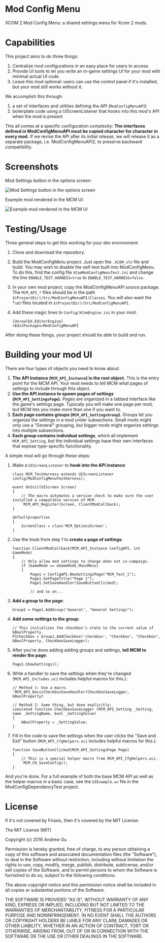 # Mod Config Menu

XCOM 2 Mod Config Menu: a shared settings menu for Xcom 2 mods.

# Capabilities

This project aims to do three things:

1. Centralize mod configurations in an easy place for users to access.
2. Provide UI tools to let you write an in-game settings UI for your mod with minimal actual UI code.
3. Leave this mod optional: users can use the control panel if it's installed, but your mod still works without it.

We accomplish this through:

1. a set of interfaces and utilities defining the API (`ModConfigMenuAPI`)
2. boilerplate code using a UIScreenListener that hooks into this mod's API when the mod is present

This all comes at a specific configuration complexity: **The interfaces defined in ModConfigMenuAPI must be copied character for character in every mod.** If we revise the API after its initial release, we will release it as a separate package, i.e. ModConfigMenuAPI2, to preserve backward compatibility.

# Screenshots

Mod Settings button in the options screen:

![Mod Settings button in the options screen](https://raw.githubusercontent.com/andrewgu/ModConfigMenu/master/Res/screen1.jpg "Mod Settings button in the options screen")

Example mod rendered in the MCM UI:

![Example mod rendered in the MCM UI](https://raw.githubusercontent.com/andrewgu/ModConfigMenu/master/Res/screen2.jpg "Example mod rendered in the MCM UI")

# Testing/Usage

Three general steps to get this working for your dev environment:

1. Clone and download the repository.
2. Build the ModConfigMenu project. Just open the `.XCOM_sln` file and build. You may wish to disable the self-test built into ModConfigMenu. To do this, find the config file `XComModConfigMenuTest.ini` and change the line `ENABLE_TEST_HARNESS=true` to `ENABLE_TEST_HARNESS=false`.
3. In your own mod project, copy the ModConfigMenuAPI source package. The `MCM_API_*` files should be in the path `$(ProjectDir)/Src/ModConfigMenuAPI/Classes`. You will also want the *.uci files located in `$(ProjectDir)/Src/ModConfigMenuAPI`.
4. Add these magic lines to `Config/XComEngine.ini` in your mod:

    ```
    [UnrealEd.EditorEngine]
    +EditPackages=ModConfigMenuAPI
    ```


After doing these things, your project should be able to build and run.

# Building your mod UI

There are four types of objects you need to know about:

1. **The API Instance (`MCM_API_Instance`) is the root object.** This is the entry point for the MCM API. Your mod needs to tell MCM what pages of settings to include through this object.
2. **Use the API instance to spawn pages of settings (`MCM_API_SettingsPage`).** Pages are organized in a tabbed interface like the game's settings page. Typically you will make one page per mod, but MCM lets you make more than one if you want to.
3. **Each page contains groups (`MCM_API_SettingsGroup`).** Groups let you organize the settings in a mod under subsections. Small mods might only use a "General" grouping, but bigger mods might organize settings into multiple subsections.
4. **Each group contains individual settings**, which all implement `MCM_API_Setting`, but the individual settings have their own interfaces that expose type-specific functionality.

A simple mod will go through these steps:

1. Make a `UIScreenListener` to **hook into the API instance**:

    ```
    class MCM_TestHarness extends UIScreenListener config(ModConfigMenuTestHarness);
    ```

    ```
    event OnInit(UIScreen Screen)
    {
        // The macro automates a version check to make sure the user installed a compatible version of MCM.
        `MCM_API_Register(Screen, ClientModCallback);
    }
    ```
    
    ```
    defaultproperties
    {
        ScreenClass = class'MCM_OptionsScreen';
    }
    ```

2. Use the hook from step 1 to **create a page of settings**:

    ```
    function ClientModCallback(MCM_API_Instance ConfigAPI, int GameMode)
    {
        // Only allow mod settings to change when not in-campaign.
        if (GameMode == eGameMode_MainMenu)
        {
            Page1 = ConfigAPI.NewSettingsPage("MCM_Test_1");
            Page1.SetPageTitle("Page 1");
            Page1.SetSaveHandler(SaveButtonClicked);
            
            // and so on...
    ```

3. **Add a group to the page**:

    ```
    Group1 = Page1.AddGroup('General', "General Settings");
    ```

4. **Add some settings to the group**:

    ```
    // This initializes the checkbox's state to the current value of bBoolProperty.
    P1Checkbox = Group1.AddCheckbox('checkbox', "Checkbox", "Checkbox", bBoolProperty, CheckboxSaveLogger);
    ```

5. After you're done adding adding groups and settings, **tell MCM to render the page**:

    ```
    Page1.ShowSettings();
    ```

6. Write a handler to save the settings when they're changed (`MCM_API_Includes.uci` includes helpful macros for this.):

    ```
    // Method 1: Use a macro.
    `MCM_API_BasicCheckboxSaveHandler(CheckboxSaveLogger, bBoolProperty)
    ```

    ```
    // Method 2: Same thing, but done explicitly:
    simulated function CheckboxSaveLogger (MCM_API_Setting _Setting, name _SettingName, bool _SettingValue) 
    {
        bBoolProperty = _SettingValue; 
    }
    ```

7. Fill in the code to save the settings when the user clicks the "Save and Exit" button (`MCM_API_CfgHelpers.uci` includes helpful macros for this.):

    ```
    function SaveButtonClicked(MCM_API_SettingsPage Page)
    {
        // This is a special helper macro from MCM_API_CfgHelpers.uci.
        `MCM_CH_SaveConfig();
    }
    ```

And you're done. For a full example of both the base MCM API as well as the helper macros in a basic case, see the `UIExample.uc` file in the ModConfigDependencyTest project.

# License

If it's not covered by Firaxis, then it's covered by the MIT License:

The MIT License (MIT)

Copyright (c) 2016 Andrew Gu

Permission is hereby granted, free of charge, to any person obtaining a copy
of this software and associated documentation files (the "Software"), to deal
in the Software without restriction, including without limitation the rights
to use, copy, modify, merge, publish, distribute, sublicense, and/or sell
copies of the Software, and to permit persons to whom the Software is
furnished to do so, subject to the following conditions:

The above copyright notice and this permission notice shall be included in all
copies or substantial portions of the Software.

THE SOFTWARE IS PROVIDED "AS IS", WITHOUT WARRANTY OF ANY KIND, EXPRESS OR
IMPLIED, INCLUDING BUT NOT LIMITED TO THE WARRANTIES OF MERCHANTABILITY,
FITNESS FOR A PARTICULAR PURPOSE AND NONINFRINGEMENT. IN NO EVENT SHALL THE
AUTHORS OR COPYRIGHT HOLDERS BE LIABLE FOR ANY CLAIM, DAMAGES OR OTHER
LIABILITY, WHETHER IN AN ACTION OF CONTRACT, TORT OR OTHERWISE, ARISING FROM,
OUT OF OR IN CONNECTION WITH THE SOFTWARE OR THE USE OR OTHER DEALINGS IN THE
SOFTWARE.
